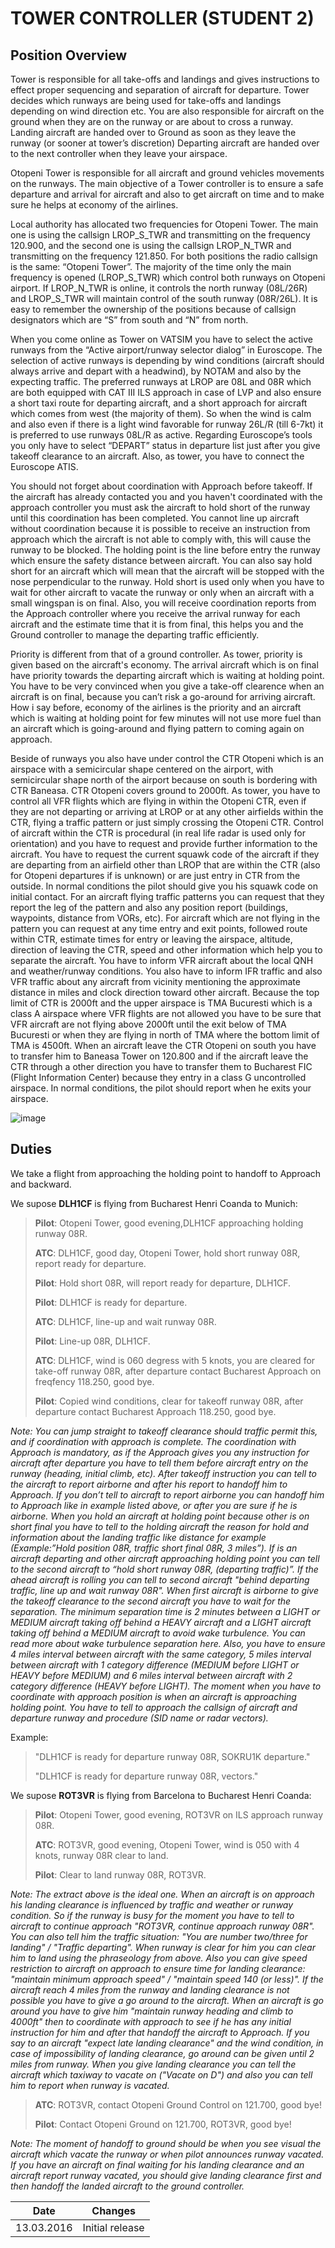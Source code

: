 # TOWER CONTROLLER (STUDENT 2)

## Position Overview

Tower is responsible for all take-offs and landings and gives
instructions to effect proper sequencing and separation of aircraft for
departure. Tower decides which runways are being used for take-offs and
landings depending on wind direction etc. You are also responsible for
aircraft on the ground when they are on the runway or are about to cross
a runway. Landing aircraft are handed over to Ground as soon as they
leave the runway (or sooner at tower’s discretion) Departing aircraft
are handed over to the next controller when they leave your airspace.

Otopeni Tower is responsible for all aircraft and ground vehicles
movements on the runways. The main objective of a Tower controller is to
ensure a safe departure and arrival for aircraft and also to get
aircraft on time and to make sure he helps at economy of the airlines.

Local authority has allocated two frequencies for Otopeni Tower. The
main one is using the callsign LROP\_S\_TWR and transmitting on the
frequency 120.900, and the second one is using the callsign LROP\_N\_TWR
and transmitting on the frequency 121.850. For both positions the radio
callsign is the same: “Otopeni Tower”. The majority of the time only the
main frequency is opened (LROP\_S\_TWR) which control both runways on
Otopeni airport. If LROP\_N\_TWR is online, it controls the north runway
(08L/26R) and LROP\_S\_TWR will maintain control of the south runway
(08R/26L). It is easy to remember the ownership of the positions because
of callsign designators which are “S” from south and “N” from north.

When you come online as Tower on VATSIM you have to select the active
runways from the “Active airport/runway selector dialog” in Euroscope.
The selection of active runways is depending by wind conditions
(aircraft should always arrive and depart with a headwind), by NOTAM and
also by the expecting traffic. The preferred runways at LROP are 08L and
08R which are both equipped with CAT III ILS approach in case of LVP and
also ensure a short taxi route for departing aircraft, and a short
approach for aircraft which comes from west (the majority of them). So
when the wind is calm and also even if there is a light wind favorable
for runway 26L/R (till 6-7kt) it is preferred to use runways 08L/R as
active. Regarding Euroscope’s tools you only have to select “DEPART”
status in departure list just after you give takeoff clearance to an
aircraft. Also, as tower, you have to connect the Euroscope ATIS.

You should not forget about coordination with Approach before takeoff.
If the aircraft has already contacted you and you haven't coordinated
with the approach controller you must ask the aircraft to hold short of
the runway until this coordination has been completed. You cannot line
up aircraft without coordination because it is possible to receive an
instruction from approach which the aircraft is not able to comply with,
this will cause the runway to be blocked. The holding point is the line
before entry the runway which ensure the safety distance between
aircraft. You can also say hold short for an aircraft which will mean
that the aircraft will be stopped with the nose perpendicular to the
runway. Hold short is used only when you have to wait for other aircraft
to vacate the runway or only when an aircraft with a small wingspan is
on final. Also, you will receive coordination reports from the Approach
controller where you receive the arrival runway for each aircraft and
the estimate time that it is from final, this helps you and the Ground
controller to manage the departing traffic efficiently.

Priority is different from that of a ground controller. As tower,
priority is given based on the aircraft's economy. The arrival aircraft
which is on final have priority towards the departing aircraft which is
waiting at holding point. You have to be very convinced when you give a
take-off clearence when an aircraft is on final, because you can’t risk
a go-around for arriving aircraft. How i say before, economy of the
airlines is the priority and an aircraft which is waiting at holding
point for few minutes will not use more fuel than an aircraft which is
going-around and flying pattern to coming again on approach.

Beside of runways you also have under control the CTR Otopeni which is
an airspace with a semicircular shape centered on the airport, with
semicircular shape north of the airport because on south is bordering
with CTR Baneasa. CTR Otopeni covers ground to 2000ft. As tower, you
have to control all VFR flights which are flying in within the Otopeni
CTR, even if they are not departing or arriving at LROP or at any other
airfields within the CTR, flying a traffic pattern or just simply
crossing the Otopeni CTR. Control of aircraft within the CTR is
procedural (in real life radar is used only for orientation) and you
have to request and provide further information to the aircraft. You
have to request the current squawk code of the aircraft if they are
departing from an airfield other than LROP that are within the CTR (also
for Otopeni departures if is unknown) or are just entry in CTR from the
outside. In normal conditions the pilot should give you his squawk code
on initial contact. For an aircraft flying traffic patterns you can
request that they report the leg of the pattern and also any position
report (buildings, waypoints, distance from VORs, etc). For aircraft
which are not flying in the pattern you can request at any time entry
and exit points, followed route within CTR, estimate times for entry or
leaving the airspace, altitude, direction of leaving the CTR, speed and
other information which help you to separate the aircraft. You have to
inform VFR aircraft about the local QNH and weather/runway conditions.
You also have to inform IFR traffic and also VFR traffic about any
aircraft from vicinity mentioning the approximate distance in miles and
clock direction toward other aircraft. Because the top limit of CTR is
2000ft and the upper airspace is TMA Bucuresti which is a class A
airspace where VFR flights are not allowed you have to be sure that VFR
aircraft are not flying above 2000ft until the exit below of TMA
Bucuresti or when they are flying in north of TMA where the bottom limit
of TMA is 4500ft. When an aircraft leave the CTR Otopeni on south you
have to transfer him to Baneasa Tower on 120.800 and if the aircraft
leave the CTR through a other direction you have to transfer them to
Bucharest FIC (Flight Information Center) because they entry in a class
G uncontrolled airspace. In normal conditions, the pilot should report
when he exits your airspace.

![image](/images/CTR_Otopeni.png)

## Duties

We take a flight from approaching the holding point to handoff to
Approach and backward.

We supose **DLH1CF** is flying from Bucharest Henri Coanda to Munich:

> **Pilot**: Otopeni Tower, good evening,DLH1CF approaching holding
> runway 08R.
> 
> **ATC**: DLH1CF, good day, Otopeni Tower, hold short runway 08R,
> report ready for departure.
> 
> **Pilot**: Hold short 08R, will report ready for departure, DLH1CF.
> 
> **Pilot**: DLH1CF is ready for departure.
> 
> **ATC**: DLH1CF, line-up and wait runway 08R.
> 
> **Pilot**: Line-up 08R, DLH1CF.
> 
> **ATC**: DLH1CF, wind is 060 degress with 5 knots, you are cleared for
> take-off runway 08R, after departure contact Bucharest Approach on
> freqfency 118.250, good bye.
> 
> **Pilot**: Copied wind conditions, clear for takeoff runway 08R, after
> departure contact Bucharest Approach 118.250, good bye.

*Note: You can jump straight to takeoff clearance should traffic permit
this, and if coordination with approach is complete. The coordination
with Approach is mandatory, as if the Approach gives you any instruction
for aircraft after departure you have to tell them before aircraft entry
on the runway (heading, initial climb, etc). After takeoff instruction
you can tell to the aircraft to report airborne and after his report to
handoff him to Approach. If you don’t tell to aircraft to report
airborne you can handoff him to Approach like in example listed above,
or after you are sure if he is airborne. When you hold an aircraft at
holding point because other is on short final you have to tell to the
holding aircraft the reason for hold and information about the landing
traffic like distance for example (Example:”Hold position 08R, traffic
short final 08R, 3 miles”). If is an aircraft departing and other
aircraft approaching holding point you can tell to the second aircraft
to “hold short runway 08R, (departing traffic)”. If the ahead aircraft
is rolling you can tell to second aircraft "behind departing traffic,
line up and wait runway 08R". When first aircraft is airborne to give
the takeoff clearance to the second aircraft you have to wait for the
separation. The minimum separation time is 2 minutes between a LIGHT or
MEDIUM aircraft taking off behind a HEAVY aircraft and a LIGHT aircraft
taking off behind a MEDIUM aircraft to avoid wake turbulence. You can
read more about wake turbulence separation here. Also, you have to
ensure 4 miles interval between aircraft with the same category, 5 miles
interval between aircraft with 1 category difference (MEDIUM before
LIGHT or HEAVY before MEDIUM) and 6 miles interval between aircraft with
2 category difference (HEAVY before LIGHT). The moment when you have to
coordinate with approach position is when an aircraft is approaching
holding point. You have to tell to approach the callsign of aircraft and
departure runway and procedure (SID name or radar vectors).*

Example:

> "DLH1CF is ready for departure runway 08R, SOKRU1K departure."
> 
> "DLH1CF is ready for departure runway 08R, vectors."

We supose **ROT3VR** is flying from Barcelona to Bucharest Henri Coanda:

> **Pilot**: Otopeni Tower, good evening, ROT3VR on ILS approach runway
> 08R.
> 
> **ATC**: ROT3VR, good evening, Otopeni Tower, wind is 050 with 4
> knots, runway 08R clear to land.
> 
> **Pilot**: Clear to land runway 08R, ROT3VR.

*Note: The extract above is the ideal one. When an aircraft is on
approach his landing clearance is influenced by traffic and weather or
runway condition. So if the runway is busy for the moment you have to
tell to aircraft to continue approach "ROT3VR, continue approach runway
08R". You can also tell him the traffic situation: "You are number
two/three for landing" / "Traffic departing". When runway is clear for
him you can clear him to land using the phraseology from above. Also you
can give speed restriction to aircraft on approach to ensure time for
landing clearance: "maintain minimum approach speed" / "maintain speed
140 (or less)". If the aircraft reach 4 miles from the runway and
landing clearance is not possible you have to give a go around to the
aircraft. When an aircraft is go around you have to give him "maintain
runway heading and climb to 4000ft" then to coordinate with approach to
see if he has any initial instruction for him and after that handoff the
aircraft to Approach. If you say to an aircraft "expect late landing
clearance" and the wind condition, in case of impossibility of landing
clearance, go around can be given until 2 miles from runway. When you
give landing clearance you can tell the aircraft which taxiway to vacate
on ("Vacate on D") and also you can tell him to report when runway is
vacated.*

> **ATC**: ROT3VR, contact Otopeni Ground Control on 121.700, good bye\!
> 
> **Pilot**: Contact Otopeni Ground on 121.700, ROT3VR, good bye\!

*Note: The moment of handoff to ground should be when you see visual the
aircraft which vacate the runway or when pilot announces runway vacated.
If you have an aircraft on final waiting for his landing clearance and
an aircraft report runway vacated, you should give landing clearance
first and then handoff the landed aircraft to the ground controller.*

| Date       | Changes         |
| ---------- | --------------- |
| 13.03.2016 | Initial release |

